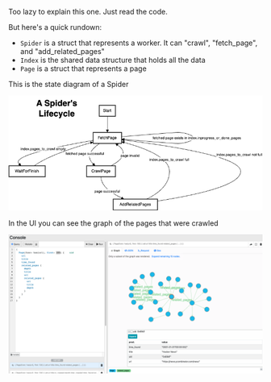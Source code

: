 Too lazy to explain this one. Just read the code.

But here's a quick rundown:
- `Spider` is a struct that represents a worker. It can "crawl", "fetch_page", and "add_related_pages"
- `Index` is the shared data structure that holds all the data
- `Page` is a struct that represents a page


This is the state diagram of a Spider

![Spider State Diagram](./spider_state_diagram.png)

In the UI you can see the graph of the pages that were crawled

![UI](./ratel-ui.png)